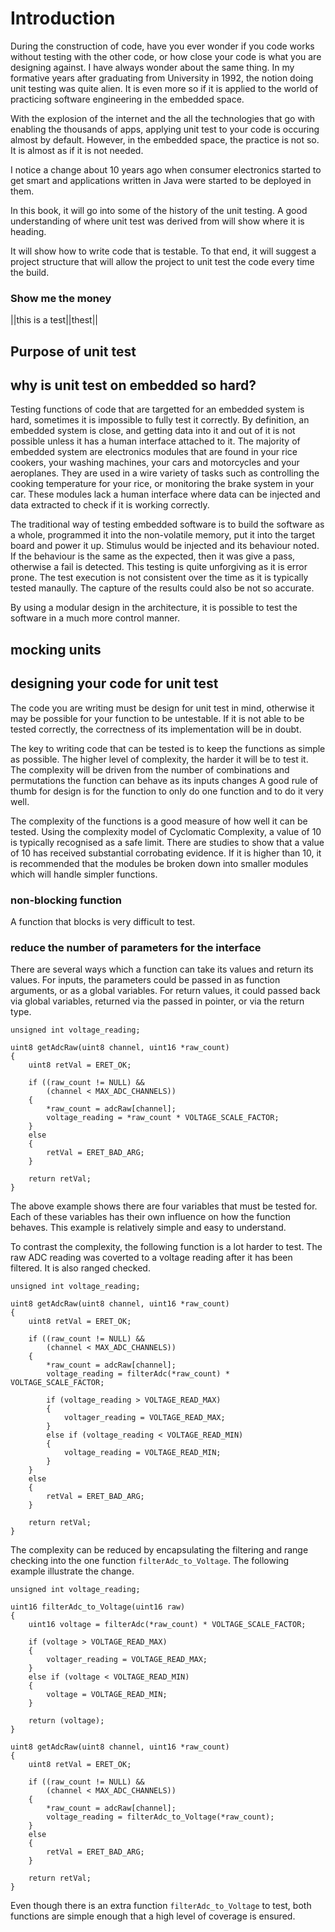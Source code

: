 # Introduction

During the construction of code, have you ever wonder if you code works without testing with the other code, or how close your code is what you are designing against. I have always wonder about the same thing. In my formative years after graduating from University in 1992, the notion doing unit testing was quite alien. It is even more so if it is applied to the world of practicing software engineering in the embedded space.

With the explosion of the internet and the all the technologies that go with enabling the thousands of apps, applying unit test to your code is occuring almost by default. However, in the embedded space, the practice is not so. It is almost as if it is not needed.

I notice a change about 10 years ago when consumer electronics started to get smart and applications written in Java were started to be deployed in them. 

In this book, it will go into some of the history of the unit testing. A good understanding of where unit test was derived from will show where it is heading.

It will show how to write code that is testable. To that end, it will suggest a project structure that will allow the project to unit test the code every time the build.

### Show me the money
  
||this is a test||thest||


## Purpose of unit test

## why is unit test on embedded so hard?

Testing functions of code that are targetted for an embedded system is hard, sometimes it is impossible to fully test it correctly. By definition, an embedded system is close, and getting data into it and out of it is not possible unless it has a human interface attached to it. The majority of embedded system are electronics modules that are found in your rice cookers, your washing machines, your cars and motorcycles and your aeroplanes. They are used in a wire variety of tasks such as controlling the cooking temperature for your rice, or monitoring the brake system in your car. These modules lack a human interface where data can be injected and data extracted to check if it is working correctly.

The traditional way of testing embedded software is to build the software as a whole, programmed it into the non-volatile memory, put it into the target board and power it up. Stimulus would be injected and its behaviour noted. If the behaviour is the same as the expected, then it was give a pass, otherwise a fail is detected. This testing is quite unforgiving as it is error prone. The test execution is not consistent over the time as it is typically tested manaully. The capture of the results could also be not so accurate.

By using a modular design in the architecture, it is possible to test the software in a much more control manner.

## mocking units

## designing your code for unit test

The code you are writing must be design for unit test in mind, otherwise it may be possible for your function to be untestable. If it is not able to be tested correctly, the correctness of its implementation will be in doubt.

The key to writing code that can be tested is to keep the functions as simple as possible. The higher level of complexity, the harder it will be to test it. The complexity will be driven from the number of combinations and permutations the function can behave as its inputs changes A good rule of thumb for design is for the function to only do one function and to do it very well.

The complexity of the functions is a good measure of how well it can be tested. Using the complexity model of Cyclomatic Complexity, a value of 10 is typically recognised as a safe limit. There are studies to show that a value of 10 has received substantial corrobating evidence. If it is higher than 10, it is recommended that the modules be broken down into smaller modules which will handle simpler functions.

### non-blocking function

A function that blocks is very difficult to test.  

### reduce the number of parameters for the interface

There are several ways which a function can take its values and return its values. For inputs, the parameters could be passed in as function arguments, or as a global variables. For return values, it could passed back via global variables, returned via the passed in pointer, or via the return type.

	unsigned int voltage_reading;

	uint8 getAdcRaw(uint8 channel, uint16 *raw_count)
	{
		uint8 retVal = ERET_OK;

		if ((raw_count != NULL) &&
			(channel < MAX_ADC_CHANNELS))
		{
			*raw_count = adcRaw[channel];
			voltage_reading = *raw_count * VOLTAGE_SCALE_FACTOR;
		}
		else
		{
			retVal = ERET_BAD_ARG;
		}

		return retVal;
	}
	
The above example shows there are four variables that must be tested for. Each of these variables has their own influence on how the function behaves. This example is relatively simple and easy to understand. 

To contrast the complexity, the following function is a lot harder to test. The raw ADC reading was coverted to a voltage reading after it has been filtered. It is also ranged checked. 

	unsigned int voltage_reading;

	uint8 getAdcRaw(uint8 channel, uint16 *raw_count)
	{
		uint8 retVal = ERET_OK;

		if ((raw_count != NULL) &&
			(channel < MAX_ADC_CHANNELS))
		{
			*raw_count = adcRaw[channel];
			voltage_reading = filterAdc(*raw_count) * VOLTAGE_SCALE_FACTOR;

			if (voltage_reading > VOLTAGE_READ_MAX)
			{
				voltager_reading = VOLTAGE_READ_MAX;
			}
			else if (voltage_reading < VOLTAGE_READ_MIN)
			{
				voltage_reading = VOLTAGE_READ_MIN;
			}
		}
		else
		{
			retVal = ERET_BAD_ARG;
		}

		return retVal;
	}
	
The complexity can be reduced by encapsulating the filtering and range checking into the one function `filterAdc_to_Voltage`. The following example illustrate the change.

	unsigned int voltage_reading;

	uint16 filterAdc_to_Voltage(uint16 raw)
	{
		uint16 voltage = filterAdc(*raw_count) * VOLTAGE_SCALE_FACTOR;

		if (voltage > VOLTAGE_READ_MAX)
		{
			voltager_reading = VOLTAGE_READ_MAX;
		}
		else if (voltage < VOLTAGE_READ_MIN)
		{
			voltage = VOLTAGE_READ_MIN;
		}

		return (voltage);
	}

	uint8 getAdcRaw(uint8 channel, uint16 *raw_count)
	{
		uint8 retVal = ERET_OK;

		if ((raw_count != NULL) &&
			(channel < MAX_ADC_CHANNELS))
		{
			*raw_count = adcRaw[channel];
			voltage_reading = filterAdc_to_Voltage(*raw_count);
		}
		else
		{
			retVal = ERET_BAD_ARG;
		}

		return retVal;
	}
	
Even though there is an extra function `filterAdc_to_Voltage` to test, both functions are simple enough that a high level of coverage is ensured.
